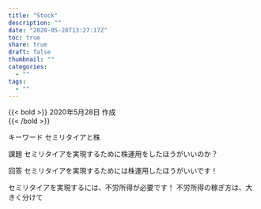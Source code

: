 ```yaml
---
title: "Stock"
description: ""
date: "2020-05-28T13:27:17Z"
toc: true
share: true
draft: false
thumbnail: ""
categories:
  - ""
tags:
  - ""
---
```


{{< bold >}}
2020年5月28日 作成  
{{< /bold >}}

キーワード
セミリタイアと株

課題
セミリタイアを実現するために株運用をしたほうがいいのか？

回答
セミリタイアを実現するためには株運用したほうがいいです！

セミリタイアを実現するには、不労所得が必要です！
不労所得の稼ぎ方は、大きく分けて